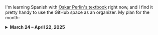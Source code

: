 I'm learning Spanish with [Oskar Perlin's textbook][1] right now, and I find it pretty handy to use the GitHub space as an organizer. My plan for the month:

<details>
<summary><b>March 24 &ndash; April 22, 2025</b></summary>
  
- [x] **2025-03-24** Lesson 28: text and words
- [x] **2025-03-25** Lesson 28: grammar
- [x] **2025-03-26** Lesson 28: exercises
- [x] **2025-03-27** Lesson 29: text and words
- [x] **2025-03-28** Lesson 29: grammar
- [x] **2025-03-29** Lesson 29: exercises
- [x] **2025-03-30** Lesson 30: read the story, learn new words
- [x] **2025-03-31** Lesson 30: grammar and exercises
- [x] **2025-04-01** Lesson 31: read the story, learn new words
- [x] **2025-04-02** Lesson 31: grammar and exercises
- [x] **2025-04-03** Lesson 32: read the story, learn new words
- [x] **2025-04-04** Lesson 32: grammar and exercises
- [x] **2025-04-05** Lesson 33: read the story, learn new words
- [x] **2025-04-06** Lesson 33: grammar and exercises
- [x] **2025-04-07** Lesson 34: read the story, learn new words
- [x] **2025-04-08** Lesson 34: grammar and exercises
- [x] **2025-04-09** Lesson 35: read the story, learn new words
- [x] **2025-04-10** Lesson 35: grammar and exercises
- [x] **2025-04-11** Lesson 36: read the story, learn new words
- [x] **2025-04-12** Lesson 36: grammar and exercises
- [x] **2025-04-13** Lesson 37: read the story, learn new words
- [x] **2025-04-14** Lesson 37: grammar and exercises
- [x] **2025-04-15** Lesson 38: read the story, learn new words
- [x] **2025-04-16** Lesson 38: grammar and exercises
- [x] **2025-04-17** Lesson 39: read the story, learn new words
- [x] **2025-04-18** Lesson 39: grammar and exercises
- [x] **2025-04-19** Lesson 40: read the story, learn new words
- [x] **2025-04-20** Lesson 40: grammar and exercises
- [x] **2025-04-21** Lesson 41: read the story, learn new words
- [x] **2025-04-22** Lesson 41: grammar and exercises

</details>


  [1]: https://github.com/vitalizzare/oskar_perlin_spanish.git
